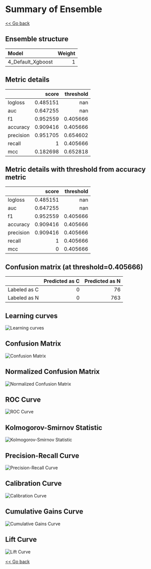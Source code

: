 # Summary of Ensemble

[<< Go back](../README.md)

## Ensemble structure

| Model             |   Weight |
|:------------------|---------:|
| 4_Default_Xgboost |        1 |

## Metric details

|           |    score |   threshold |
|:----------|---------:|------------:|
| logloss   | 0.485151 |  nan        |
| auc       | 0.647255 |  nan        |
| f1        | 0.952559 |    0.405666 |
| accuracy  | 0.909416 |    0.405666 |
| precision | 0.951705 |    0.654602 |
| recall    | 1        |    0.405666 |
| mcc       | 0.182698 |    0.652818 |

## Metric details with threshold from accuracy metric

|           |    score |   threshold |
|:----------|---------:|------------:|
| logloss   | 0.485151 |  nan        |
| auc       | 0.647255 |  nan        |
| f1        | 0.952559 |    0.405666 |
| accuracy  | 0.909416 |    0.405666 |
| precision | 0.909416 |    0.405666 |
| recall    | 1        |    0.405666 |
| mcc       | 0        |    0.405666 |

## Confusion matrix (at threshold=0.405666)

|              |   Predicted as C |   Predicted as N |
|:-------------|-----------------:|-----------------:|
| Labeled as C |                0 |               76 |
| Labeled as N |                0 |              763 |

## Learning curves

![Learning curves](learning_curves.png)

## Confusion Matrix

![Confusion Matrix](confusion_matrix.png)

## Normalized Confusion Matrix

![Normalized Confusion Matrix](confusion_matrix_normalized.png)

## ROC Curve

![ROC Curve](roc_curve.png)

## Kolmogorov-Smirnov Statistic

![Kolmogorov-Smirnov Statistic](ks_statistic.png)

## Precision-Recall Curve

![Precision-Recall Curve](precision_recall_curve.png)

## Calibration Curve

![Calibration Curve](calibration_curve_curve.png)

## Cumulative Gains Curve

![Cumulative Gains Curve](cumulative_gains_curve.png)

## Lift Curve

![Lift Curve](lift_curve.png)

[<< Go back](../README.md)
